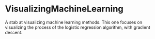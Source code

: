 # VisualizingMachineLearning

A stab at visualizing machine learning methods. This one focuses on visualizing the process of the logistic regression algorithm, with gradient descent. 

